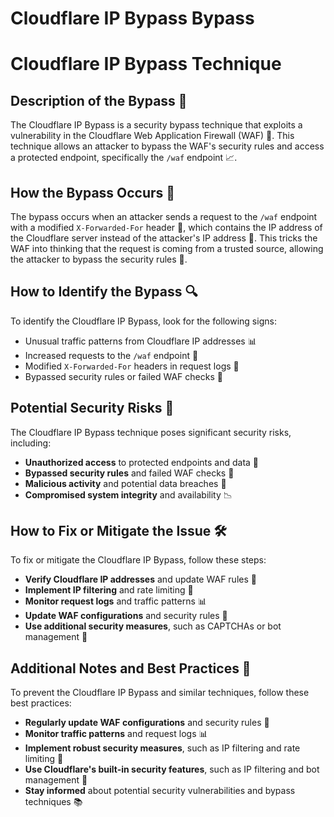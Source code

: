 # Cloudflare IP Bypass Bypass

# Cloudflare IP Bypass Technique
## Description of the Bypass 🚨
The Cloudflare IP Bypass is a security bypass technique that exploits a vulnerability in the Cloudflare Web Application Firewall (WAF) 🚫. This technique allows an attacker to bypass the WAF's security rules and access a protected endpoint, specifically the `/waf` endpoint 📈.

## How the Bypass Occurs 🤔
The bypass occurs when an attacker sends a request to the `/waf` endpoint with a modified `X-Forwarded-For` header 📝, which contains the IP address of the Cloudflare server instead of the attacker's IP address 🤥. This tricks the WAF into thinking that the request is coming from a trusted source, allowing the attacker to bypass the security rules 🚪.

## How to Identify the Bypass 🔍
To identify the Cloudflare IP Bypass, look for the following signs:
* Unusual traffic patterns from Cloudflare IP addresses 📊
* Increased requests to the `/waf` endpoint 🚀
* Modified `X-Forwarded-For` headers in request logs 📝
* Bypassed security rules or failed WAF checks 🚫

## Potential Security Risks 🚨
The Cloudflare IP Bypass technique poses significant security risks, including:
* **Unauthorized access** to protected endpoints and data 🚪
* **Bypassed security rules** and failed WAF checks 🚫
* **Malicious activity** and potential data breaches 🤖
* **Compromised system integrity** and availability 📉

## How to Fix or Mitigate the Issue 🛠️
To fix or mitigate the Cloudflare IP Bypass, follow these steps:
* **Verify Cloudflare IP addresses** and update WAF rules 📝
* **Implement IP filtering** and rate limiting 🚫
* **Monitor request logs** and traffic patterns 📊
* **Update WAF configurations** and security rules 🚀
* **Use additional security measures**, such as CAPTCHAs or bot management 🤖

## Additional Notes and Best Practices 📝
To prevent the Cloudflare IP Bypass and similar techniques, follow these best practices:
* **Regularly update WAF configurations** and security rules 📆
* **Monitor traffic patterns** and request logs 📊
* **Implement robust security measures**, such as IP filtering and rate limiting 🚫
* **Use Cloudflare's built-in security features**, such as IP filtering and bot management 🌟
* **Stay informed** about potential security vulnerabilities and bypass techniques 📚